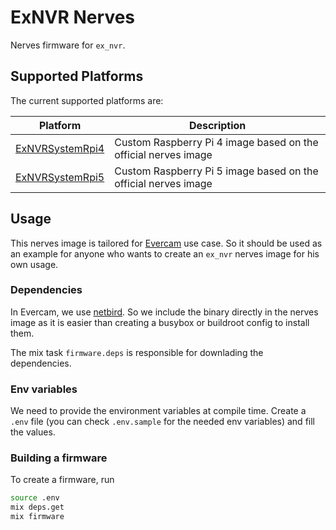 # ExNVR Nerves

Nerves firmware for `ex_nvr`.

## Supported Platforms

The current supported platforms are:

| Platform | Description |
|----------|-------------|
| [ExNVRSystemRpi4](https://github.com/evercam/ex_nvr_system_rpi4) | Custom Raspberry Pi 4 image based on the official nerves image |
| [ExNVRSystemRpi5](https://github.com/evercam/ex_nvr_system_rpi5) | Custom Raspberry Pi 5 image based on the official nerves image |

## Usage

This nerves image is tailored for [Evercam](https://evercam.io/) use case. So it should be used as an example for anyone who wants to create an `ex_nvr` nerves image for his own usage.

### Dependencies

In Evercam, we use [netbird](https://github.com/netbirdio/netbird). So we include the binary directly in the nerves image as it is easier than creating a busybox or buildroot config to install them.

The mix task `firmware.deps` is responsible for downlading the dependencies.

### Env variables
We need to provide the environment variables at compile time. Create a `.env` file (you can check `.env.sample` for the needed env variables) and fill 
the values.

### Building a firmware

To create a firmware, run
```bash
source .env
mix deps.get
mix firmware
```

